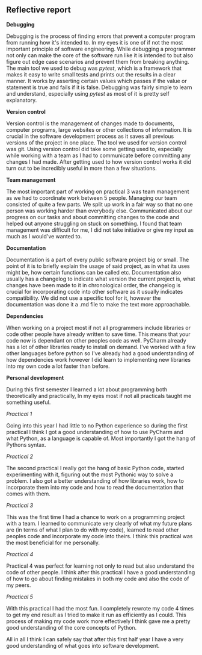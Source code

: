  Reflective report 
---
 **Debugging**
 
 Debugging is the process of finding errors that prevent a computer program from running how it's intended to. 
 In my eyes it is one of if not the most important principle of software engineering. While debugging 
 a programmer not only can make the core of the software run like it is intended to but also figure out edge 
 case scenarios and prevent them from breaking anything. The main tool we used to debug was *pytest*, which is 
 a framework that makes it easy to write small tests and prints out the results in a clear manner. It works 
 by asserting certain values which passes if the value or statement is true and fails if it is false. Debugging 
 was fairly simple to learn and understand, especially using *pytest* as most of it is pretty self explanatory.
 
**Version control**

 Version control is the management of changes made to documents, computer programs, large websites or other 
 collections of information. It is crucial in the software development process as it saves all previous versions 
 of the project in one place. The tool we used for version control was git. Using version control did take some 
 getting used to, especially while working with a team as I had to communicate before committing any changes I had 
 made. After getting used to how version control works it did turn out to be incredibly useful in more than a few
 situations. 
 
 **Team management**
 
 The most important part of working on practical 3 was team management as we had to coordinate work between 5 people.
 Managing our team consisted of quite a few parts. We split up work in a fair way so that no one person was working 
 harder than everybody else. Communicated about our progress on our tasks and about committing changes to the code and
 helped out anyone struggling on stuck on something. I found that team management was difficult for me, I did not take 
 initiative or give my input as much as I would've wanted to.
 
 **Documentation**
 
 Documentation is a part of every public software project big or small. The point of it is to briefly explain the usage
 of said project, as in what its uses might be, how certain functions can be called etc. Documentation also usually has 
 a changelog to indicate what version the current project is, what changes have been made to it in chronological order,
 the changelog is crucial for incorporating code into other software as it usually indicates compatibility. We did not 
 use a specific tool for it, however the documentation was done it a .md file to make the text more approachable.

**Dependencies** 

When working on a project most if not all programmers include libraries or code other people have already written to 
save time. This means that your code now is dependant on other peoples code as well. PyCharm already has a lot of 
other libraries ready to install on demand. I've worked with a few other languages before python so I've already had a 
good understanding of how dependencies work however I did learn to implementing new libraries into my
own code a lot faster than before.
 
**Personal development**

During this first semester I learned a lot about programming both theoretically and practically, In my eyes most if 
not all practicals taught me something useful.

*Practical 1*

Going into this year I had little to no Python experience so during the first practical I think I got a good 
understanding of how to use PyCharm and what Python, as a language is capable of. Most importantly I got the hang
of Pythons syntax.

*Practical 2*

The second practical I really got the hang of basic Python code, started experimenting with it, figuring out the most
Pythonic way to solve a problem. I also got a better understanding of how libraries work, how to incorporate them into 
my code and how to read the documentation that comes with them.

*Practical 3*

 This was the first time I had a chance to work on a programming project with a team. I learned to communicate very 
 clearly of what my future plans are (in terms of what I plan to do with my code), learned to read other peoples code 
 and incorporate my code into theirs. I think this practical was the most beneficial for me personally.
 
 *Practical 4*
 
 Practical 4 was perfect for learning not only to read but also understand the code of other people. I think after 
 this practical I have a good understanding of how to go about finding mistakes in both my code and also the code of 
 my peers.
 
 *Practical 5* 
 
 With this practical I had the most fun. I completely rewrote my code 4 times to get my end result as I tried to make 
 it run as efficiently as I could. This process of making my code work more effectively I think gave me a pretty good
 understanding of the core concepts of Python.
 
 All in all I think I can safely say that after this first half year I have a very good understanding of what goes
 into software development.
 
 
 